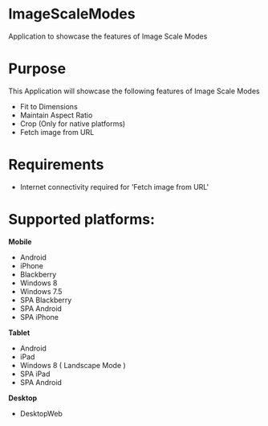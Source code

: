 ImageScaleModes
================

Application to showcase the features of Image Scale Modes


# Purpose
This Application will showcase the following features of Image Scale Modes

* Fit to Dimensions
* Maintain Aspect Ratio
* Crop (Only for native platforms)
* Fetch image from URL

# Requirements

* Internet connectivity required for 'Fetch image from URL'

# Supported platforms:
**Mobile**
 * Android
 * iPhone
 * Blackberry
 * Windows 8
 * Windows 7.5
 * SPA Blackberry 
 * SPA Android
 * SPA iPhone
 
**Tablet** 
 * Android
 * iPad
 * Windows 8 ( Landscape Mode )
 * SPA iPad
 * SPA Android
 
**Desktop**
 * DesktopWeb
 
